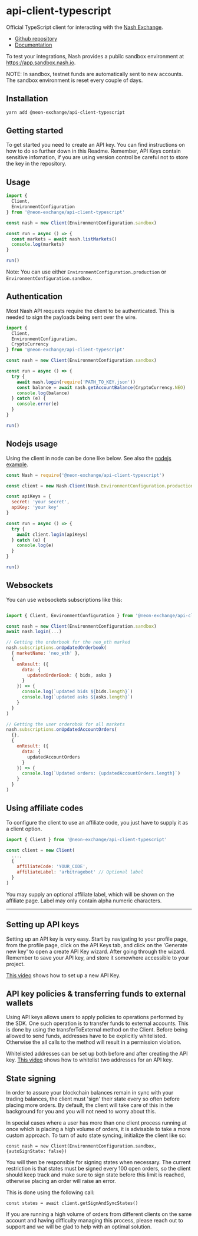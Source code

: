 # api-client-typescript

Official TypeScript client for interacting with the [Nash Exchange](https://nash.io/).

- [Github repository](https://github.com/nash-io/api-client-typescript)
- [Documentation](https://nash-io.github.io/api-client-typescript)

To test your integrations, Nash provides a public sandbox environment at https://app.sandbox.nash.io.

NOTE: In sandbox, testnet funds are automatically sent to new accounts. The sandbox environment is reset every couple of days.

## Installation

```sh
yarn add @neon-exchange/api-client-typescript
```

## Getting started

To get started you need to create an API key. You can find instructions on how to do so further down in this Readme.
Remember, API Keys contain sensitive infomation, if you are using version control be careful not to store the key in the repository.

## Usage

```typescript
import {
  Client,
  EnvironmentConfiguration
} from '@neon-exchange/api-client-typescript'

const nash = new Client(EnvironmentConfiguration.sandbox)

const run = async () => {
  const markets = await nash.listMarkets()
  console.log(markets)
}

run()
```

Note: You can use either `EnvironmentConfiguration.production` or `EnvironmentConfiguration.sandbox`.

## Authentication

Most Nash API requests require the client to be authenticated. This is needed to sign the payloads being sent over the wire.

```typescript
import {
  Client,
  EnvironmentConfiguration,
  CryptoCurrency
} from '@neon-exchange/api-client-typescript'

const nash = new Client(EnvironmentConfiguration.sandbox)

const run = async () => {
  try {
    await nash.login(require('PATH_TO_KEY.json'))
    const balance = await nash.getAccountBalance(CryptoCurrency.NEO)
    console.log(balance)
  } catch (e) {
    console.error(e)
  }
}

run()
```

## Nodejs usage

Using the client in node can be done like below. See also the [nodejs example](https://github.com/nash-io/api-client-typescript/tree/master/examples/nodejs).

```javascript
const Nash = require('@neon-exchange/api-client-typescript')

const client = new Nash.Client(Nash.EnvironmentConfiguration.production)

const apiKeys = {
  secret: 'your secret',
  apiKey: 'your key'
}

const run = async () => {
  try {
    await client.login(apiKeys)
  } catch (e) {
    console.log(e)
  }
}

run()
```

## Websockets

You can use websockets subscriptions like this:

```javascript

import { Client, EnvironmentConfiguration } from '@neon-exchange/api-client-typescript'

const nash = new Client(EnvironmentConfiguration.sandbox)
await nash.login(...)

// Getting the orderbook for the neo_eth marked
nash.subscriptions.onUpdatedOrderbook(
  { marketName: 'neo_eth' },
  {
    onResult: ({
      data: {
        updatedOrderBook: { bids, asks }
      }
    }) => {
      console.log(`updated bids ${bids.length}`)
      console.log(`updated asks ${asks.length}`)
    }
  }
)

// Getting the user orderobok for all markets
nash.subscriptions.onUpdatedAccountOrders(
  {},
  {
    onResult: ({
      data: {
        updatedAccountOrders
      }
    }) => {
      console.log(`Updated orders: {updatedAccountOrders.length}`)
    }
  }
)

```

## Using affiliate codes

To configure the client to use an affiliate code, you just have to supply it as a client option.

```javascript
import { Client } from '@neon-exchange/api-client-typescript'

const client = new Client(
  ...,
  {
    affiliateCode: 'YOUR_CODE',
    affiliateLabel: 'arbitragebot' // Optional label
  }
)
```

You may supply an optional affiliate label, which will be shown on the affiliate page. Label may only contain alpha numeric characters.

---

## Setting up API keys

Setting up an API key is very easy. Start by navigating to your profile page, from the profile page, click on the API Keys tab, and click on the 'Generate new key' to open a create API Key wizard.
After going through the wizard. Remember to save your API key, and store it somewhere accessible to your project.

[This video](https://youtu.be/5DQ0PCbCwkI) shows how to set up a new API Key.

## API key policies & transferring funds to external wallets

Using API keys allows users to apply policies to operations performed by the SDK. One such operation is to transfer funds to external accounts. This is done by using the transferToExternal method on the Client.
Before being allowed to send funds, addresses have to be explicitly whitelisted. Otherwise the all calls to the method will result in a permission violation.

Whitelisted addresses can be set up both before and after creating the API key. [This video](https://youtu.be/5hAa3FqknFA) shows how to whitelist two addresses for an API key.

## State signing

In order to assure your blockchain balances remain in sync with your trading balances, the client must 'sign' their state every so often before placing more orders. By default, the client will take care of this in the background for you and you will not need to worry about this.

In special cases where a user has more than one client process running at once which is placing a high volume of orders, it is advisable to take a more custom approach. To turn of auto state syncing, initialize the client like so:

```
const nash = new Client(EnvironmentConfiguration.sandbox, {autoSignState: false})
```

You will then be responsible for signing states when necessary. The current restriction is that states must be signed every 100 open orders, so the client should keep track and make sure to sign state before this limit is reached, otherwise placing an order will raise an error.

This is done using the following call:

```
const states = await client.getSignAndSyncStates()
```

If you are running a high volume of orders from different clients on the same account and having difficulty managing this process, please reach out to support and we will be glad to help with an optimal solution.
